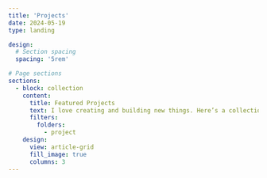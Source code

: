 ```yaml
---
title: 'Projects'
date: 2024-05-19
type: landing

design:
  # Section spacing
  spacing: '5rem'

# Page sections
sections:
  - block: collection
    content:
      title: Featured Projects
      text: I love creating and building new things. Here’s a collection of projects I’ve worked on, each reflecting my passion for learning and innovation.
      filters:
        folders:
          - project
    design:
      view: article-grid
      fill_image: true
      columns: 3
---
```

